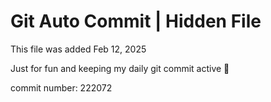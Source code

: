 # Git Auto Commit | Hidden File

This file was added Feb 12, 2025

Just for fun and keeping my daily git commit active 🤪

commit number: 222072
